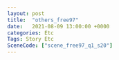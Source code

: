 ```yaml
---
layout: post
title:  "others_free97"
date:   2021-08-09 13:00:00 +0000
categories: Etc
Tags: Story Etc
SceneCode: ["scene_free97_q1_s20"]
---
```

